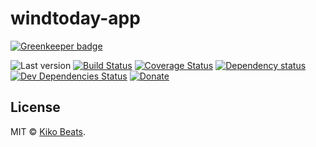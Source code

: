 # windtoday-app

[![Greenkeeper badge](https://badges.greenkeeper.io/windtoday/windtoday-app.svg)](https://greenkeeper.io/)

![Last version](https://img.shields.io/github/tag/windtoday/windtoday-app.svg?style=flat-square)
[![Build Status](http://img.shields.io/travis/windtoday/windtoday-app/master.svg?style=flat-square)](https://travis-ci.org/windtoday/windtoday-app)
[![Coverage Status](https://img.shields.io/coveralls/windtoday/windtoday-app.svg?style=flat-square)](https://coveralls.io/github/windtoday/windtoday-app)
[![Dependency status](http://img.shields.io/david/windtoday/windtoday-app.svg?style=flat-square)](https://david-dm.org/windtoday/windtoday-app)
[![Dev Dependencies Status](http://img.shields.io/david/dev/windtoday/windtoday-app.svg?style=flat-square)](https://david-dm.org/windtoday/windtoday-app#info=devDependencies)
[![Donate](https://img.shields.io/badge/donate-paypal-blue.svg?style=flat-square)](https://paypal.me/kikobeats)

## License

MIT © [Kiko Beats](https://github.com/kikobeats).
